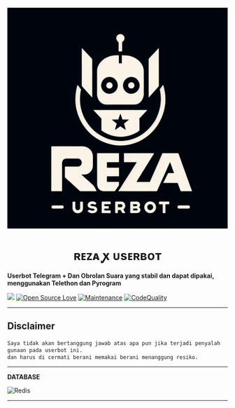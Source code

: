 <p align="center">
  <img src="./resources/extras/logo.jpg" alt="Reza Logo">
</p>
<h1 align="center">
  <b>ʀᴇᴢᴀ ꭙ ᴜsᴇʀʙᴏᴛ​</b>
</h1>

<b>Userbot Telegram + Dan Obrolan  Suara yang stabil dan dapat dipakai, menggunakan Telethon dan Pyrogram</b>

[![](https://img.shields.io/badge/rezauserbot-v0.1-crimson)](#)
[![Open Source Love](https://badges.frapsoft.com/os/v2/open-source.png?v=103)](https://github.com/pinxRobtik/reza-userbot)
[![Maintenance](https://img.shields.io/badge/Maintained%3F-Yes-blue)](https://GitHub.com/pinxRobtik/reza-userbot/graphs/commit-activity)
[![CodeQuality](https://img.shields.io/codacy/grade/a723cb464d5a4d25be3152b5d71de82d?color=blue&logo=codacy)](https://app.codacy.com/gh/pinxRobtik/reza-userbot/dashboard)

----

## Disclaimer

```
Saya tidak akan bertanggung jawab atas apa pun jika terjadi penyalah gunaan pada userbot ini.
dan harus di cermati berani memakai berani menanggung resiko. 
```
----

<b>DATABASE</b>


![Redis](https://img.shields.io/badge/redis-%23DD0031.svg?style=for-the-badge&logo=redis&logoColor=white)

----
